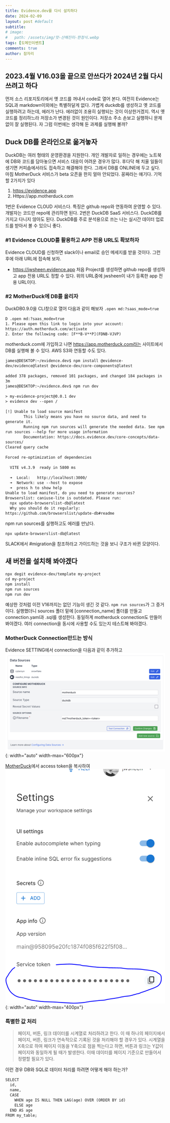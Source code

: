 ```yaml
---
title: Evidence.dev를 다시 설치하다
date: 2024-02-09
layout: post #default
subtitle: 
# image:
#   path: /assets/img/맛-산해진미-한정식.webp
tags: [도메인이벤트]
comments: true
author: 잠자리
---
```


## 2023.4월 V16.03을 끝으로 안쓰다가 2024년 2월 다시 쓰려고 하다
먼저 소스 리포지토리에서 옛 코드를 꺼내서 code로 열어 본다. 여전히 Evidence는 SQL과 markdown이외에는 특별하달게 없다. 가볍게 duckdb를 생성하고 옛 코드를 실행하려고 하는데, 에러가 난다. 에러없이 조용히 실행되는 것이 이상한거겠지.
역시 옛 코드를 정리하느라 저장소가 변경된 것이 원인이다. 저장소 주소 손보고 실행하니 문제없이 잘 실행된다. 자 그럼 이번에는 생각해 둔 과제를 실행해 볼까?

## Duck DB를 온라인으로 옮겨놓자
DuckDB는 여러 형태의 운영환경을 지원한다. 개인 개발자로 일하는 경우에는 노트북에 DB와 코드를 담아놓으면 서비스 대응이 어려운 경우가 많다. 후다닥 해 치울 일들이 생기면 커피숍에서라도 접속하고 해결해야 한다. 그래서 DB를 ONLINE에 두고 싶다. 마침 MotherDuck 서비스가 beta 오픈을 한지 얼마 안되었다. 꽁짜라는 얘기다. 
기억할 2가지가 있다
1. https://evidence.app
2. Https://app.motherduck.com

1번은 Evidence CLOUD 서비스다. 특징은 github repo와 연동하여 운영할 수 있다. 개발자는 코드만 repo에 관리하면 된다.
2번은 DuckDB SaaS 서비스다. DuckDB를 가지고 다니지 않아도 된다. DuckDB를 주로 분석용으로 쓰는 나는 실시간 데이터 업로드를 받아서 볼 수 있으니 좋다.

### #1 Evidence CLOUD를 활용하고 APP 전용 URL도 확보하자
Evidence CLOUD를 신청하면 slack이나 email로 승인 메세지를 받을 것이다. 그런 후에 아래 URL에 접속해 보자.
* https://jwsheen.evidence.app
처음 Project를 생성하면 github repo를 생성하고 app 전용 URL도 정할 수 있다. 위의 URL중에 jwsheen이 내가 등록한 app 전용 URL이다.

### #2 MotherDuck에 DB를 올리자
DuckDB0.9.0을 CLI창으로 열어 다음과 같이 해보자 `.open md:?saas_mode=true`
```
D .open md:?saas_mode=true
1. Please open this link to login into your account: https://auth.motherduck.com/activate
2. Enter the following code: [F**B-V**P](FDNB-VJVP)
```
motherduck.com에 가입하고 나면 
https://app.motherduck.com라는 사이트에서 DB를 실행해 볼 수 있다. AWS S3와 연동할 수도 있다.

```
james@DESKTOP:~/evidence.dev$ npm install @evidence-dev/evidence@latest @evidence-dev/core-components@latest

added 378 packages, removed 101 packages, and changed 184 packages in 3m
james@DESKTOP:~/evidence.dev$ npm run dev

> my-evidence-project@0.0.1 dev
> evidence dev --open /

[!] Unable to load source manifest
        This likely means you have no source data, and need to generate it.
        Running npm run sources will generate the needed data. See npm run sources --help for more usage information
        Documentation: https://docs.evidence.dev/core-concepts/data-sources/
Cleared query cache

Forced re-optimization of dependencies

  VITE v4.3.9  ready in 5800 ms

  ➜  Local:   http://localhost:3000/
  ➜  Network: use --host to expose
  ➜  press h to show help
Unable to load manifest, do you need to generate sources?
Browserslist: caniuse-lite is outdated. Please run:
  npx update-browserslist-db@latest
  Why you should do it regularly: https://github.com/browserslist/update-db#readme
```

npm run sources를 실행하고도 에러를 만났다. 
```
npx update-browserslist-db@latest
```

SLACK에서 #migration을 참조하라고 가이드하는 것을 보니 구조가 바뀐 모양이다. 
## 새 버전을 설치해 봐야겠다
```
npx degit evidence-dev/template my-project
cd my-project
npm install
npm run sources
npm run dev
```
예상한 것처럼 이전 V16까지는 없던 기능이 생긴 것 같다. `npm run sources`가 그 증거이다. 
실행했더니 sources 폴더 밑에 [connection_name] 폴더를 만들고 connection.yaml과 .sql를 생성한다. 
동일하게 motherduck connection도 만들어 봐야겠다.
여러 connection을 동시에 사용할 수도 있는지 테스트해 봐야겠다.


### MotherDuck Connection만드는 방식
Evidence SETTING에서 connection을 다음과 같이 추가하고
![MotherDuck connection](/assets/img/MotherDuck-Connection.png){:  width="auto" width-max="600px"}

[MotherDuck](https://app.motherduck.com)에서 access token을 복사하여
![MotherDuck Token 위치](/assets/img/MotherDuck-Auth-Token.png){:  width="auto" width-max="400px"}

### 특별한 값 처리
> 페이지, 버튼, 링크 데이터를 시계열로 처리하려고 한다. 이 때 하나의 페이지에서 페이지, 버튼, 링크가 연속적으로 기록된 것을 처리해야 할 경우가 있다. 시계열을 X축으로 하여 페이지 이동을 Y축으로 점을 찍는다고 하면, 버튼과 링크는 Y값이 페이지와 동일하게 될 때가 발생한다. 이때 데이터를 페이지 기준으로 만들어서 정렬할 필요가 있다.

이런 경우 DB와 SQL로 데이터 처리를 하려면 어떻게 해야 하는가?

```
SELECT
  id,
  name,
  CASE
    WHEN age IS NULL THEN LAG(age) OVER (ORDER BY id)
    ELSE age
  END AS age
FROM my_table;
```